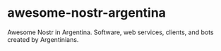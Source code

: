 # awesome-nostr-argentina
Awesome Nostr in Argentina. Software, web services, clients, and bots created by Argentinians.
